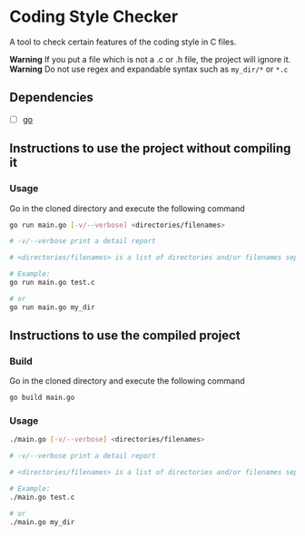 # Coding Style Checker
A tool to check certain features of the coding style in C files.

**Warning**
If you put a file which is not a .c or .h file, the project will ignore it.
**Warning**
Do not use regex and expandable syntax such as `my_dir/*` or `*.c`

## Dependencies
- [ ] [go](https://golang.org/dl/)

## Instructions to use the project without compiling it
### Usage
Go in the cloned directory and execute the following command
```sh
go run main.go [-v/--verbose] <directories/filenames>

# -v/--verbose print a detail report

# <directories/filenames> is a list of directories and/or filenames separed by one or more spaces

# Example:
go run main.go test.c

# or
go run main.go my_dir
```

## Instructions to use the compiled project
### Build
Go in the cloned directory and execute the following command
```sh
go build main.go
```

### Usage
```sh
./main.go [-v/--verbose] <directories/filenames>

# -v/--verbose print a detail report

# <directories/filenames> is a list of directories and/or filenames separed by one or more spaces

# Example:
./main.go test.c

# or
./main.go my_dir
```
